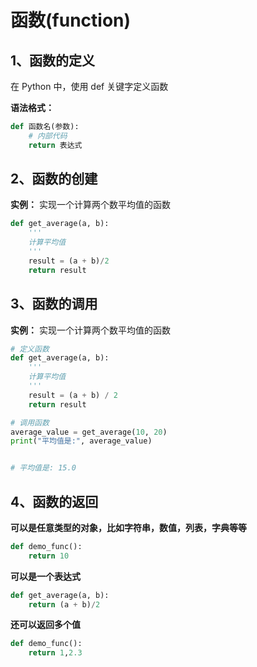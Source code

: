<h1>函数(function)</h1>



## 1、函数的定义

在 Python 中，使用 def 关键字定义函数


**语法格式：**  

```python
def 函数名(参数):
    # 内部代码
    return 表达式
```

## 2、函数的创建

**实例：**  实现一个计算两个数平均值的函数

```python
def get_average(a, b):
    '''
    计算平均值
    '''
    result = (a + b)/2
    return result
```


## 3、函数的调用


**实例：**  实现一个计算两个数平均值的函数

```python
# 定义函数
def get_average(a, b):
    '''
    计算平均值
    '''
    result = (a + b) / 2
    return result

# 调用函数
average_value = get_average(10, 20)
print("平均值是:", average_value)


# 平均值是: 15.0

```

## 4、函数的返回

**可以是任意类型的对象，比如字符串，数值，列表，字典等等**



```python
def demo_func():
    return 10

```

**可以是一个表达式**

```python
def get_average(a, b):
    return (a + b)/2
```

**还可以返回多个值**

```python
def demo_func():
    return 1,2.3
```